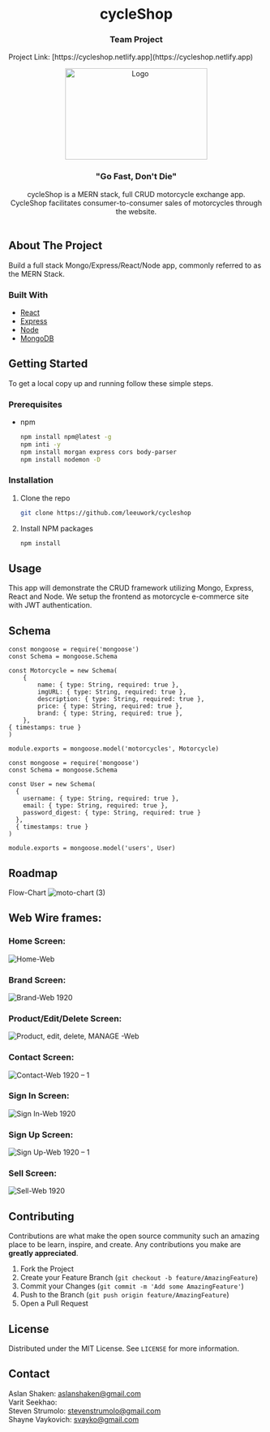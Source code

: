 <h1 align="center"><strong>cycleShop</strong></h1>
<h3 align="center"><strong>Team Project</strong></h3>
Project Link: [https://cycleshop.netlify.app](https://cycleshop.netlify.app)




<!-- PROJECT LOGO -->
<br />
<p align="center">
  <a href="https://github.com/https://github.com/vaykoActual/project3">
    <img src="https://st.automobilemag.com/uploads/sites/11/2017/01/The-Race-of-Gentlemen-05.jpg" alt="Logo" width="280" height="180">
  </a>

  <h3 align="center"><strong>"Go Fast, Don't Die"</strong></h3>

  <p align="center">
    cycleShop is a MERN stack, full CRUD motorcycle exchange app. CycleShop facilitates consumer-to-consumer sales of motorcycles through the website. 
    <br />
    <br />
  </p>
</p>


<!-- ABOUT THE PROJECT -->
## About The Project

<!-- [![Product Name Screen Shot][product-screenshot]](https://example.com) -->

Build a full stack Mongo/Express/React/Node app, commonly referred to as the MERN Stack.

<!-- Here's a blank template to get started:
**To avoid retyping too much info. Do a search and replace with your text editor for the following:**
`github_username`, `repo_name`, `twitter_handle`, `email`, `project_title`, `project_description` -->


### Built With

* [React]()
* [Express]()
* [Node]()
* [MongoDB]()



<!-- GETTING STARTED -->
## Getting Started

To get a local copy up and running follow these simple steps.

### Prerequisites

* npm
  ```sh
  npm install npm@latest -g
  npm inti -y
  npm install morgan express cors body-parser
  npm install nodemon -D
  ```

### Installation

1. Clone the repo
   ```sh
   git clone https://github.com/leeuwork/cycleshop
   ```
2. Install NPM packages
   ```sh
   npm install
   ```
   
## Usage

This app will demonstrate the CRUD framework utilizing Mongo, Express, React and Node. We setup the frontend as motorcycle e-commerce site with JWT authentication.


## Schema

```
const mongoose = require('mongoose')
const Schema = mongoose.Schema

const Motorcycle = new Schema(
    {
        name: { type: String, required: true },
        imgURL: { type: String, required: true },
        description: { type: String, required: true },
        price: { type: String, required: true },
        brand: { type: String, required: true },
    },
{ timestamps: true }
)

module.exports = mongoose.model('motorcycles', Motorcycle)
```
```
const mongoose = require('mongoose')
const Schema = mongoose.Schema

const User = new Schema(
  {
    username: { type: String, required: true },
    email: { type: String, required: true },
    password_digest: { type: String, required: true }
  },
  { timestamps: true }
)

module.exports = mongoose.model('users', User)
```

<!-- ROADMAP -->
## Roadmap
Flow-Chart 
![moto-chart (3)](https://user-images.githubusercontent.com/76179998/108370248-70848e80-71ca-11eb-9d5c-4900e2a29a66.png)

<!-- Styling - https://ibb.co/2WV5x7k
![Screen Shot 2021-02-11 at 4 11 15 PM](https://user-images.githubusercontent.com/76179998/107699277-dc736e00-6c83-11eb-8c88-c2cb2eecf6e5.png) -->


## Web Wire frames: 
### Home Screen:
![Home-Web](https://user-images.githubusercontent.com/76179998/107698328-63274b80-6c82-11eb-852a-8b58a13b8a5e.png)
### Brand Screen:
![Brand-Web 1920](https://user-images.githubusercontent.com/76179998/107698469-9669da80-6c82-11eb-86c0-d938d7915959.png)

### Product/Edit/Delete Screen:
![Product, edit, delete, MANAGE -Web](https://user-images.githubusercontent.com/76179998/107698426-88b45500-6c82-11eb-9dc3-4c76c11ff18a.png)
### Contact Screen:
![Contact-Web 1920 – 1](https://user-images.githubusercontent.com/76179998/107698524-aa154100-6c82-11eb-8913-f4f047bad384.png)
### Sign In Screen:
![Sign In-Web 1920](https://user-images.githubusercontent.com/76179998/107698576-be593e00-6c82-11eb-82b4-997e15aa9e57.png)
### Sign Up Screen:
![Sign Up-Web 1920 – 1](https://user-images.githubusercontent.com/76179998/107698610-cadd9680-6c82-11eb-8e72-01efb265991e.png)
### Sell Screen:
![Sell-Web 1920](https://user-images.githubusercontent.com/76179998/107698653-d9c44900-6c82-11eb-8e63-018079eeb941.png)




<!-- CONTRIBUTING -->
## Contributing

Contributions are what make the open source community such an amazing place to be learn, inspire, and create. Any contributions you make are **greatly appreciated**.

1. Fork the Project
2. Create your Feature Branch (`git checkout -b feature/AmazingFeature`)
3. Commit your Changes (`git commit -m 'Add some AmazingFeature'`)
4. Push to the Branch (`git push origin feature/AmazingFeature`)
5. Open a Pull Request



<!-- LICENSE -->
## License

Distributed under the MIT License. See `LICENSE` for more information.



<!-- CONTACT -->
## Contact

Aslan Shaken: aslanshaken@gmail.com<br>
Varit Seekhao: <br>
Steven Strumolo: stevenstrumolo@gmail.com<br>
Shayne Vaykovich: svayko@gmail.com<br>


[contributors-shield]: https://img.shields.io/github/contributors/github_username/repo.svg?style=for-the-badge
[contributors-url]: https://github.com/vaykoActual/cycleShop
[forks-shield]: https://img.shields.io/github/forks/github_username/repo.svg?style=for-the-badge
[forks-url]: https://github.com/vaykoActual/cycleShop
[stars-shield]: https://img.shields.io/github/stars/github_username/repo.svg?style=for-the-badge
[stars-url]: https://github.com/vaykoActual/cycleShop
[issues-shield]: https://img.shields.io/github/issues/github_username/repo.svg?style=for-the-badge
[issues-url]: https://github.com/vaykoActual/cycleShop/issues
[license-shield]: https://img.shields.io/github/license/github_username/repo.svg?style=for-the-badge
[license-url]: https://github.com/github_username/repo/blob/master/LICENSE.txt
[linkedin-shield]: https://img.shields.io/badge/-LinkedIn-black.svg?style=for-the-badge&logo=linkedin&colorB=555
[linkedin-url]: https://linkedin.com/in/github_username
